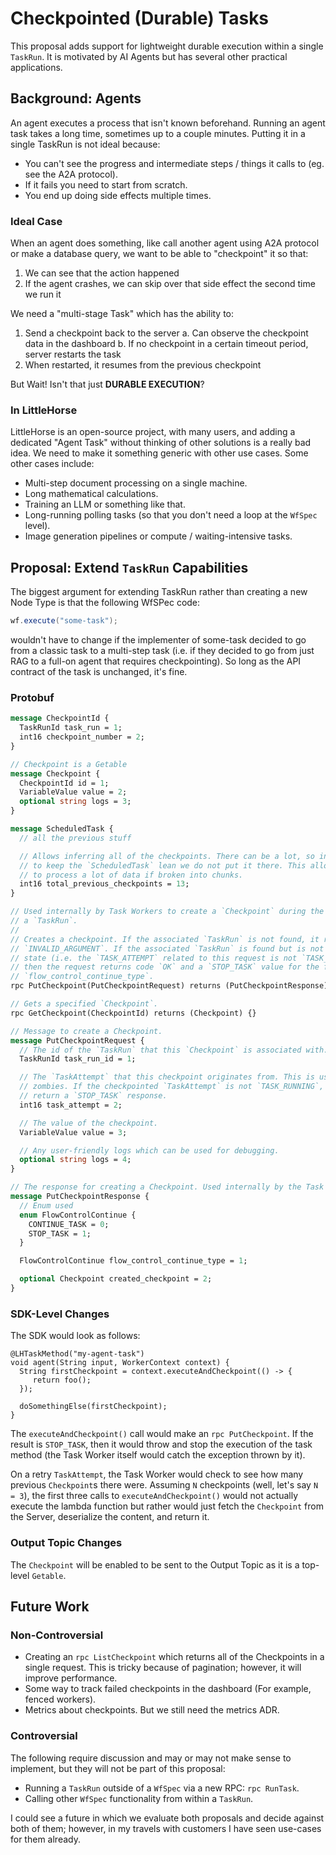 # Checkpointed (Durable) Tasks

This proposal adds support for lightweight durable execution within a single `TaskRun`. It is motivated by AI Agents but has several other practical applications.

## Background: Agents

An agent executes a process that isn't known beforehand. Running an agent task takes a long time, sometimes up to a couple minutes. Putting it in a single TaskRun is not ideal because:
- You can't see the progress and intermediate steps / things it calls to (eg. see the A2A protocol).
- If it fails you need to start from scratch.
- You end up doing side effects multiple times.

### Ideal Case

When an agent does something, like call another agent using A2A protocol or make a database query, we want to be able to "checkpoint" it so that:
1. We can see that the action happened
2. If the agent crashes, we can skip over that side effect the second time we run it

We need a "multi-stage Task" which has the ability to:
1. Send a checkpoint back to the server
   a. Can observe the checkpoint data in the dashboard
   b. If no checkpoint in a certain timeout period, server restarts the task
2. When restarted, it resumes from the previous checkpoint

But Wait! Isn't that just **DURABLE EXECUTION**?

### In LittleHorse

LittleHorse is an open-source project, with many users, and adding a dedicated "Agent Task" without thinking of other solutions is a really bad idea. We need to make it something generic with other use cases. Some other cases include:
* Multi-step document processing on a single machine.
* Long mathematical calculations.
* Training an LLM or something like that.
* Long-running polling tasks (so that you don't need a loop at the `WfSpec` level).
* Image generation pipelines or compute / waiting-intensive tasks.

## Proposal: Extend `TaskRun` Capabilities

The biggest argument for extending TaskRun rather than creating a new Node Type is that the following WfSPec code:

```java
wf.execute("some-task");
```

wouldn't have to change if the implementer of some-task decided to go from a classic task to a multi-step task (i.e. if they decided to go from just RAG to a full-on agent that requires checkpointing). So long as the API contract of the task is unchanged, it's fine.

### Protobuf

```protobuf
message CheckpointId {
  TaskRunId task_run = 1;
  int16 checkpoint_number = 2;
}

// Checkpoint is a Getable
message Checkpoint {
  CheckpointId id = 1;
  VariableValue value = 2;
  optional string logs = 3;
}

message ScheduledTask {
  // all the previous stuff

  // Allows inferring all of the checkpoints. There can be a lot, so in order
  // to keep the `ScheduledTask` lean we do not put it there. This allows tasks
  // to process a lot of data if broken into chunks.
  int16 total_previous_checkpoints = 13;
}

// Used internally by Task Workers to create a `Checkpoint` during the execution of
// a `TaskRun`.
//
// Creates a checkpoint. If the associated `TaskRun` is not found, it returns
// `INVALID_ARGUMENT`. If the associated `TaskRun` is found but is not in a valid
// state (i.e. the `TASK_ATTEMPT` related to this request is not `TASK_RUNNING`),
// then the request returns code `OK` and a `STOP_TASK` value for the field
// `flow_control_continue_type`.
rpc PutCheckpoint(PutCheckpointRequest) returns (PutCheckpointResponse) {}

// Gets a specified `Checkpoint`.
rpc GetCheckpoint(CheckpointId) returns (Checkpoint) {}

// Message to create a Checkpoint.
message PutCheckpointRequest {
  // The id of the `TaskRun` that this `Checkpoint` is associated with.
  TaskRunId task_run_id = 1;

  // The `TaskAttempt` that this checkpoint originates from. This is used to fence
  // zombies. If the checkpointed `TaskAttempt` is not `TASK_RUNNING`, the RPC will
  // return a `STOP_TASK` response.
  int16 task_attempt = 2;

  // The value of the checkpoint.
  VariableValue value = 3;

  // Any user-friendly logs which can be used for debugging.
  optional string logs = 4;
}

// The response for creating a Checkpoint. Used internally by the Task Worker.
message PutCheckpointResponse {
  // Enum used 
  enum FlowControlContinue {
    CONTINUE_TASK = 0;
    STOP_TASK = 1;
  }

  FlowControlContinue flow_control_continue_type = 1;

  optional Checkpoint created_checkpoint = 2;
}
```

### SDK-Level Changes

The SDK would look as follows:

```
@LHTaskMethod("my-agent-task")
void agent(String input, WorkerContext context) {
  String firstCheckpoint = context.executeAndCheckpoint(() -> {
     return foo();
  });

  doSomethingElse(firstCheckpoint);
}
```

The `executeAndCheckpoint()` call would make an `rpc PutCheckpoint`. If the result is `STOP_TASK`, then it would throw and stop the execution of the task method (the Task Worker itself would catch the exception thrown by it).

On a retry `TaskAttempt`, the Task Worker would check to see how many previous `Checkpoint`s there were. Assuming `N` checkpoints (well, let's say `N = 3`), the first three calls to `executeAndCheckpoint()` would not actually execute the lambda function but rather would just fetch the `Checkpoint` from the Server, deserialize the content, and return it.

### Output Topic Changes

The `Checkpoint` will be enabled to be sent to the Output Topic as it is a top-level `Getable`.

## Future Work

### Non-Controversial

* Creating an `rpc ListCheckpoint` which returns all of the Checkpoints in a single request. This is tricky because of pagination; however, it will improve performance.
* Some way to track failed checkpoints in the dashboard (For example, fenced workers).
* Metrics about checkpoints. But we still need the metrics ADR.

### Controversial

The following require discussion and may or may not make sense to implement, but they will not be part of this proposal:

* Running a `TaskRun` outside of a `WfSpec` via a new RPC: `rpc RunTask`.
* Calling other `WfSpec` functionality from within a `TaskRun`.

I could see a future in which we evaluate both proposals and decide against both of them; however, in my travels with customers I have seen use-cases for them already.
